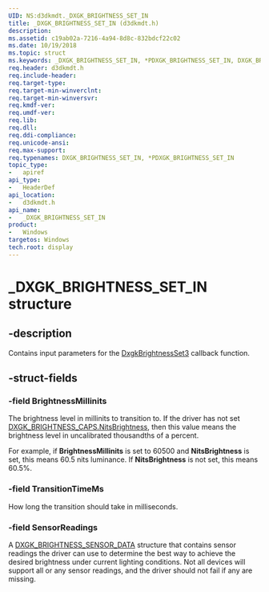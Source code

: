 ```yaml
---
UID: NS:d3dkmdt._DXGK_BRIGHTNESS_SET_IN
title: _DXGK_BRIGHTNESS_SET_IN (d3dkmdt.h)
description:
ms.assetid: c19ab02a-7216-4a94-8d8c-832bdcf22c02
ms.date: 10/19/2018
ms.topic: struct
ms.keywords: _DXGK_BRIGHTNESS_SET_IN, *PDXGK_BRIGHTNESS_SET_IN, DXGK_BRIGHTNESS_SET_IN,
req.header: d3dkmdt.h
req.include-header:
req.target-type:
req.target-min-winverclnt:
req.target-min-winversvr:
req.kmdf-ver:
req.umdf-ver:
req.lib:
req.dll:
req.ddi-compliance:
req.unicode-ansi:
req.max-support:
req.typenames: DXGK_BRIGHTNESS_SET_IN, *PDXGK_BRIGHTNESS_SET_IN
topic_type:
-	apiref
api_type:
-	HeaderDef
api_location:
-	d3dkmdt.h
api_name:
-	_DXGK_BRIGHTNESS_SET_IN
product: 
-	Windows
targetos: Windows
tech.root: display
---
```


# _DXGK_BRIGHTNESS_SET_IN structure

## -description

Contains input parameters for the [DxgkBrightnessSet3](..\dispmprt\nc-dispmprt-dxgk_brightness_set_3.md) callback function.

## -struct-fields

### -field BrightnessMillinits

The brightness level in millinits to transition to. If the driver has not set [DXGK_BRIGHTNESS_CAPS.NitsBrightness](ns-d3dkmdt-_dxgk_brightness_caps.md), then this value means the brightness level in uncalibrated thousandths of a percent.

For example, if <b>BrightnessMillinits</b> is set to 60500 and <b>NitsBrightness</b> is set, this means 60.5 nits luminance. If <b>NitsBrightness</b> is not set, this means 60.5%.

### -field TransitionTimeMs

How long the transition should take in milliseconds.

### -field SensorReadings

A [DXGK_BRIGHTNESS_SENSOR_DATA](ns-d3dkmdt-_dxgk_brightness_sensor_data.md) structure that contains sensor readings the driver can use to determine the best way to achieve the desired brightness under current lighting conditions. Not all devices will support all or any sensor readings, and the driver should not fail if any are missing.
